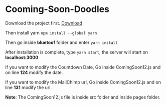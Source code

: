 # Cooming-Soon-Doodles

Download the project first. [Download](https://github.com/bleedingAyush/Cooming-Soon-Doodles/archive/refs/heads/main.zip) 


Then install yarn `npm install --global yarn`


Then go inside **bluetoof** folder and enter `yarn install`


After installation is complete, type `yarn start`, the server will start on **localhost:3000**


If you want to modify the Countdown Date, Go inside ComingSoon12.js and on line **124** modify the date.


If you want to modify the MailChimp url, Go inside ComingSoon12.js and on line **131** modify the url.

**Note**: The ComingSoon12.js file is inside src folder and inside pages folder.
